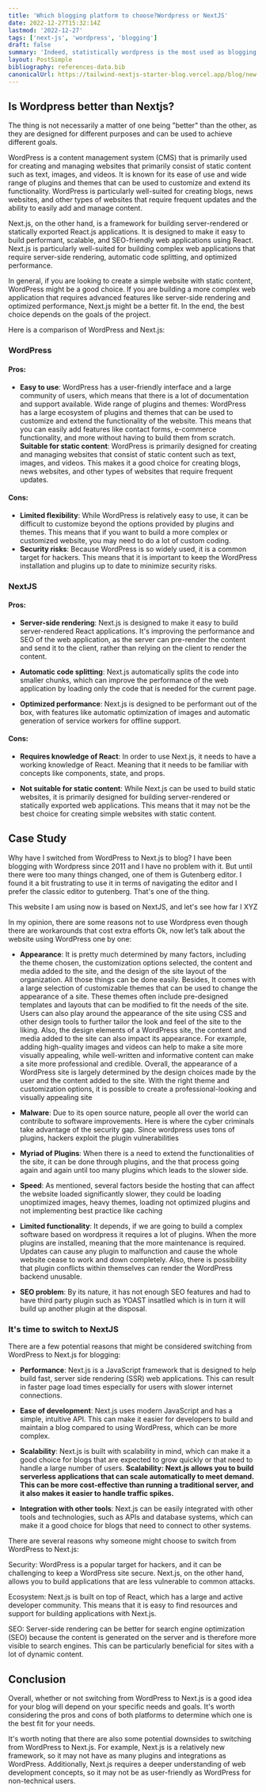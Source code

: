```yaml
---
title: 'Which blogging platform to choose?Wordpress or NextJS'
date: 2022-12-27T15:32:14Z
lastmod: '2022-12-27'
tags: ['next-js', 'wordpress', 'blogging']
draft: false
summary: 'Indeed, statistically wordpress is the most used as blogging platform and 43.2% of all websites on the internet make use of it. Since 20122, the usage of Wordpress is increasing 12% per year. However,'
layout: PostSimple
bibliography: references-data.bib
canonicalUrl: https://tailwind-nextjs-starter-blog.vercel.app/blog/new-features-in-v1/
---
```


## Is Wordpress better than Nextjs?

The thing is not necessarily a matter of one being "better" than the other, as they are designed for different purposes and can be used to achieve different goals.

WordPress is a content management system (CMS) that is primarily used for creating and managing websites that primarily consist of static content such as text, images, and videos. It is known for its ease of use and wide range of plugins and themes that can be used to customize and extend its functionality. WordPress is particularly well-suited for creating blogs, news websites, and other types of websites that require frequent updates and the ability to easily add and manage content.

Next.js, on the other hand, is a framework for building server-rendered or statically exported React.js applications. It is designed to make it easy to build performant, scalable, and SEO-friendly web applications using React. Next.js is particularly well-suited for building complex web applications that require server-side rendering, automatic code splitting, and optimized performance.

In general, if you are looking to create a simple website with static content, WordPress might be a good choice. If you are building a more complex web application that requires advanced features like server-side rendering and optimized performance, Next.js might be a better fit. In the end, the best choice depends on the goals of the project.

Here is a comparison of WordPress and Next.js:

### WordPress

#### Pros:

- **Easy to use**: WordPress has a user-friendly interface and a large community of users, which means that there is a lot of documentation and support available.
  Wide range of plugins and themes: WordPress has a large ecosystem of plugins and themes that can be used to customize and extend the functionality of the website. This means that you can easily add features like contact forms, e-commerce functionality, and more without having to build them from scratch.
  **Suitable for static content**: WordPress is primarily designed for creating and managing websites that consist of static content such as text, images, and videos. This makes it a good choice for creating blogs, news websites, and other types of websites that require frequent updates.

#### Cons:

- **Limited flexibility**: While WordPress is relatively easy to use, it can be difficult to customize beyond the options provided by plugins and themes. This means that if you want to build a more complex or customized website, you may need to do a lot of custom coding.
- **Security risks**: Because WordPress is so widely used, it is a common target for hackers. This means that it is important to keep the WordPress installation and plugins up to date to minimize security risks.

### NextJS

#### Pros:

- **Server-side rendering**: Next.js is designed to make it easy to build server-rendered React applications. It's improving the performance and SEO of the web application, as the server can pre-render the content and send it to the client, rather than relying on the client to render the content.

- **Automatic code splitting**: Next.js automatically splits the code into smaller chunks, which can improve the performance of the web application by loading only the code that is needed for the current page.

- **Optimized performance**: Next.js is designed to be performant out of the box, with features like automatic optimization of images and automatic generation of service workers for offline support.

#### Cons:

- **Requires knowledge of React**: In order to use Next.js, it needs to have a working knowledge of React. Meaning that it needs to be familiar with concepts like components, state, and props.

- **Not suitable for static content**: While Next.js can be used to build static websites, it is primarily designed for building server-rendered or statically exported web applications. This means that it may not be the best choice for creating simple websites with static content.

## Case Study

Why have I switched from WordPress to Next.js to blog? I have been blogging with Wordpress since 2011 and I have no problem with it. But until there were too many things changed, one of them is Gutenberg editor. I found it a bit frustrating to use it in terms of navigating the editor and I prefer the classic editor to gutenberg. That's one of the thing.

This website I am using now is based on NextJS, and let's see how far I XYZ

In my opinion, there are some reasons not to use Wordpress even though there are workarounds that cost extra efforts
Ok, now let’s talk about the website using WordPress one by one:

- **Appearance**: It is pretty much determined by many factors, including the theme chosen, the customization options selected, the content and media added to the site, and the design of the site layout of the organization. All those things can be done easily. Besides, It comes with a large selection of customizable themes that can be used to change the appearance of a site. These themes often include pre-designed templates and layouts that can be modified to fit the needs of the site. Users can also play around the appearance of the site using CSS and other design tools to further tailor the look and feel of the site to the liking. Also, the design elements of a WordPress site, the content and media added to the site can also impact its appearance. For example, adding high-quality images and videos can help to make a site more visually appealing, while well-written and informative content can make a site more professional and credible. Overall, the appearance of a WordPress site is largely determined by the design choices made by the user and the content added to the site. With the right theme and customization options, it is possible to create a professional-looking and visually appealing site

- **Malware**: Due to its open source nature, people all over the world can contribute to software improvements. Here is where the cyber criminals take advantage of the security gap. Since wordpress uses tons of plugins, hackers exploit the plugin vulnerabilities

- **Myriad of Plugins**: When there is a need to extend the functionalities of the site, it can be done through plugins, and the that process going again and again until too many plugins which leads to the slower side.
- **Speed**: As mentioned, several factors beside the hosting that can affect the website loaded significantly slower, they could be loading unoptimized images, heavy themes, loading not optimized plugins and not implementing best practice like caching
- **Limited functionality**: It depends, if we are going to build a complex software based on wordpress it requires a lot of plugins. When the more plugins are installed, meaning that the more maintenance is required. Updates can cause any plugin to malfunction and cause the whole website cease to work and down completely. Also, there is possibility that plugin conflicts within themselves can render the WordPress backend unusable.

- **SEO problem**: By its nature, it has not enough SEO features and had to have third party plugin such as YOAST insatlled which is in turn it will build up another plugin at the disposal.

### It's time to switch to NextJS

There are a few potential reasons that might be considered switching from WordPress to Next.js for blogging:

- **Performance**: Next.js is a JavaScript framework that is designed to help build fast, server side rendering (SSR) web applications. This can result in faster page load times especially for users with slower internet connections.

- **Ease of development**: Next.js uses modern JavaScript and has a simple, intuitive API. This can make it easier for developers to build and maintain a blog compared to using WordPress, which can be more complex.

- **Scalability**: Next.js is built with scalability in mind, which can make it a good choice for blogs that are expected to grow quickly or that need to handle a large number of users.
  **Scalability: Next.js allows you to build serverless applications that can scale automatically to meet demand. This can be more cost-effective than running a traditional server, and it also makes it easier to handle traffic spikes.**

- **Integration with other tools**: Next.js can be easily integrated with other tools and technologies, such as APIs and database systems, which can make it a good choice for blogs that need to connect to other systems.

There are several reasons why someone might choose to switch from WordPress to Next.js:

Security: WordPress is a popular target for hackers, and it can be challenging to keep a WordPress site secure. Next.js, on the other hand, allows you to build applications that are less vulnerable to common attacks.

Ecosystem: Next.js is built on top of React, which has a large and active developer community. This means that it is easy to find resources and support for building applications with Next.js.

SEO: Server-side rendering can be better for search engine optimization (SEO) because the content is generated on the server and is therefore more visible to search engines. This can be particularly beneficial for sites with a lot of dynamic content.

## Conclusion

Overall, whether or not switching from WordPress to Next.js is a good idea for your blog will depend on your specific needs and goals. It's worth considering the pros and cons of both platforms to determine which one is the best fit for your needs.

It's worth noting that there are also some potential downsides to switching from WordPress to Next.js. For example, Next.js is a relatively new framework, so it may not have as many plugins and integrations as WordPress. Additionally, Next.js requires a deeper understanding of web development concepts, so it may not be as user-friendly as WordPress for non-technical users.
